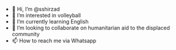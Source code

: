 - 👋 Hi, I’m @sshirzad
- 👀 I’m interested in volleyball 
- 🌱 I’m currently learning English 
- 💞️ I’m looking to collaborate on humanitarian aid to the displaced community  
- 📫 How to reach me via Whatsapp 

<!---
sshirzad/sshirzad is a ✨ special ✨ repository because its `README.md` (this file) appears on your GitHub profile.
You can click the Preview link to take a look at your changes.
--->
